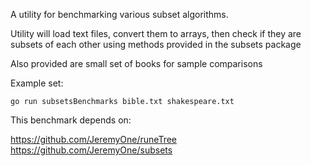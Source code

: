 A utility for benchmarking various subset algorithms.

Utility will load text files, convert them to arrays, then check if they are subsets of each other using methods provided in the subsets package

Also provided are small set of books for sample comparisons

Example set:
```
go run subsetsBenchmarks bible.txt shakespeare.txt
```

This benchmark depends on:

https://github.com/JeremyOne/runeTree
https://github.com/JeremyOne/subsets
